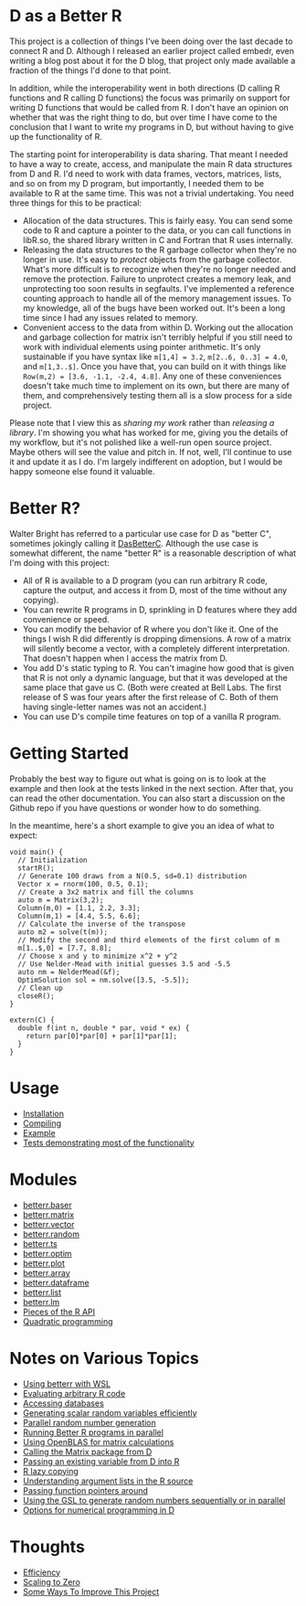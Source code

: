 # D as a Better R

This project is a collection of things I've been doing over the last
decade to connect R and D. Although I released an earlier project called
embedr, even writing a blog post about it for the D blog, that project
only made available a fraction of the things I'd done to that point.

In addition, while the interoperability went in both directions (D calling
R functions and R calling D functions) the focus was primarily on support
for writing D functions that would be called from R. I don't have an
opinion on whether that was the right thing to do, but over time I have
come to the conclusion that I want to write my programs in D, but without
having to give up the functionality of R.

The starting point for interoperability is data sharing. That meant I
needed to have a way to create, access, and manipulate the main R data 
structures from D and R. I'd need to work with data frames, vectors, matrices,
lists, and so on from my D program, but importantly, I needed them to
be available to R at the same time. This was not a trivial undertaking. 
You need three things for this to be practical:

- Allocation of the data structures. This is fairly easy. You can send
some code to R and capture a pointer to the data, or you can call
functions in libR.so, the shared library written in C and Fortran that 
R uses internally.
- Releasing the data structures to the R garbage collector when they're
no longer in use. It's easy to *protect* objects from the garbage collector.
What's more difficult is to recognize when they're no longer needed and
remove the protection. Failure to unprotect creates a memory leak, and
unprotecting too soon results in segfaults. I've implemented a reference
counting approach to handle all of the memory management issues. To my
knowledge, all of the bugs have been worked out. It's been a long time
since I had any issues related to memory.
- Convenient access to the data from within D. Working out the allocation
and garbage collection for matrix isn't terribly helpful if you still
need to work with individual elements using pointer arithmetic. It's 
only sustainable if you have syntax like `m[1,4] = 3.2`, `m[2..6, 0..3] = 4.0`, and
`m[1,3..$]`. Once you have that, you can build on it with things like
`Row(m,2) = [3.6, -1.1, -2.4, 4.8]`. Any one of these conveniences 
doesn't take much time to implement on its own, but there are many of
them, and comprehensively testing them all is a slow process for a side
project.

Please note that I view this as *sharing my work* rather than *releasing a library*. 
I'm showing you what has worked for me, giving you the details of my 
workflow, but it's not polished like a well-run open source project. 
Maybe others will see the value and pitch in. If not, well, I'll 
continue to use it and update it as I do. I'm largely
indifferent on adoption, but I would be happy someone else found it
valuable.

# Better R?

Walter Bright has referred to a particular use case for D as
"better C", sometimes jokingly calling it [DasBetterC](https://dlang.org/blog/2018/06/11/dasbetterc-converting-make-c-to-d/).
Although the use case is somewhat different, the name "better R" is a
reasonable description of what I'm doing with this project:

- All of R is available to a D program (you can run arbitrary R code,
capture the output, and access it from D, most of the time without any
copying).
- You can rewrite R programs in D, sprinkling in D features where they
add convenience or speed.
- You can modify the behavior of R where you don't like it. One of the
things I wish R did differently is dropping dimensions. A row of a matrix
will silently become a vector, with a completely different interpretation.
That doesn't happen when I access the matrix from D.
- You add D's static typing to R. You can't imagine how good that is
given that R is not only a dynamic language, but that it was developed
at the same place that gave us C. (Both were created at Bell Labs. 
The first release of S was four years after the first release of C.
Both of them having single-letter names was not an accident.)
- You can use D's compile time features on top of a vanilla R program.

# Getting Started

Probably the best way to figure out what is going on is to look at the
example and then look at the tests linked in the next section. After that,
you can read the other documentation. You can also start a discussion on
the Github repo if you have questions or wonder how to do something.

In the meantime, here's a short example to give you an idea of what to expect:

```
void main() {
  // Initialization
  startR();
  // Generate 100 draws from a N(0.5, sd=0.1) distribution
  Vector x = rnorm(100, 0.5, 0.1);
  // Create a 3x2 matrix and fill the columns
  auto m = Matrix(3,2);
  Column(m,0) = [1.1, 2.2, 3.3];
  Column(m,1) = [4.4, 5.5, 6.6];
  // Calculate the inverse of the transpose
  auto m2 = solve(t(m));
  // Modify the second and third elements of the first column of m
  m[1..$,0] = [7.7, 8.8];
  // Choose x and y to minimize x^2 + y^2
  // Use Nelder-Mead with initial guesses 3.5 and -5.5
  auto nm = NelderMead(&f);
  OptimSolution sol = nm.solve([3.5, -5.5]);
  // Clean up
  closeR();
}

extern(C) {
  double f(int n, double * par, void * ex) {
    return par[0]*par[0] + par[1]*par[1];
  }
}
```

# Usage

- [Installation](installation.html)
- [Compiling](compiling.html)
- [Example](example.html)
- [Tests demonstrating most of the functionality](https://github.com/bachmeil/betterr/tree/main/testing)

# Modules

- [betterr.baser](base.html)
- [betterr.matrix](matrix.html)
- [betterr.vector](vector.html)
- [betterr.random](random.html)
- [betterr.ts](ts.html)
- [betterr.optim](optim.html)
- [betterr.plot](plot.html)
- [betterr.array](array.html)
- [betterr.dataframe](dataframe.html)
- [betterr.list](list.html)
- [betterr.lm](lm.html)
- [Pieces of the R API](api.html)
- [Quadratic programming](quadprog.html)

# Notes on Various Topics

- [Using betterr with WSL](wsl.html)
- [Evaluating arbitrary R code](evalr.html)
- [Accessing databases](databases.html)
- [Generating scalar random variables efficiently](randomscalar.html)
- [Parallel random number generation](prng.html)
- [Running Better R programs in parallel](parallelrun.html)
- [Using OpenBLAS for matrix calculations](openblas.html)
- [Calling the Matrix package from D](matrixpackage.html)
- [Passing an existing variable from D into R](setvar.html)
- [R lazy copying](lazycopy.html)
- [Understanding argument lists in the R source](arglists.html)
- [Passing function pointers around](funcptr.html)
- [Using the GSL to generate random numbers sequentially or in parallel](gslrng.html)
- [Options for numerical programming in D](numerical.html)

# Thoughts

- [Efficiency](efficiency.html)
- [Scaling to Zero](scaling.html)
- [Some Ways To Improve This Project](improve.html)
